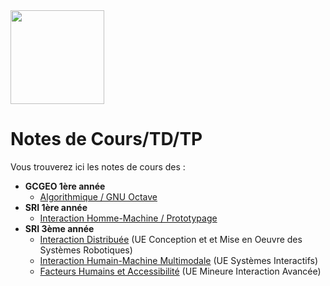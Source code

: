 <img src="https://github.com/truillet/upssitech/blob/master/logo_upssitech.png" width=150>

# Notes de Cours/TD/TP
Vous trouverez ici les notes de cours des :

* **GCGEO 1ère année**
  * [Algorithmique / GNU Octave](https://github.com/truillet/upssitech/tree/master/GCGEO/1A)
* **SRI 1ère année**
  * [Interaction Homme-Machine / Prototypage](https://github.com/truillet/upssitech/blob/master/SRI/1A/README.md)
* **SRI 3ème année**
  * [Interaction Distribuée](https://github.com/truillet/upssitech/tree/master/SRI/3A/ID) (UE Conception et et Mise en Oeuvre des Systèmes Robotiques)
  * [Interaction Humain-Machine Multimodale](https://github.com/truillet/upssitech/blob/master/SRI/3A/IHM/README.md) (UE Systèmes Interactifs)
  * [Facteurs Humains et Accessibilité](https://github.com/truillet/upssitech/wiki/FH_Accessibilite) (UE Mineure Interaction Avancée)




